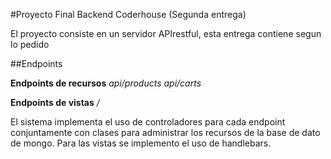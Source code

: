 #Proyecto Final Backend Coderhouse (Segunda entrega)

El proyecto consiste en un servidor APIrestful, esta entrega contiene segun lo pedido

##Endpoints

**Endpoints de recursos**
_api/products_
_api/carts_

**Endpoints de vistas**
_/_

El sistema implementa el uso de controladores para cada endpoint conjuntamente con clases para administrar los recursos de la base de dato de mongo. Para las vistas se implemento el uso de handlebars.

